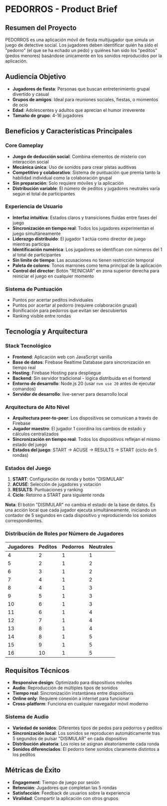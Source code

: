 # PEDORROS - Product Brief

## Resumen del Proyecto

PEDORROS es una aplicación móvil de fiesta multijugador que simula un juego de detective social. Los jugadores deben identificar quién ha sido el "pedorro" (el que se ha echado un pedo) y quiénes han sido los "peditos" (pedos menores) basándose únicamente en los sonidos reproducidos por la aplicación.

## Audiencia Objetivo

- **Jugadores de fiesta**: Personas que buscan entretenimiento grupal divertido y casual
- **Grupos de amigos**: Ideal para reuniones sociales, fiestas, o momentos de ocio
- **Edad**: Adolescentes y adultos que aprecian el humor irreverente
- **Tamaño de grupo**: 4-16 jugadores

## Beneficios y Características Principales

### Core Gameplay
- **Juego de deducción social**: Combina elementos de misterio con interacción social
- **Mecánica única**: Uso de sonidos para crear pistas auditivas
- **Competitivo y colaborativo**: Sistema de puntuación que premia tanto la habilidad individual como la colaboración grupal
- **Sin preparación**: Solo requiere móviles y la aplicación
- **Distribución variable**: El número de peditos y jugadores neutrales varía según el total de participantes

### Experiencia de Usuario
- **Interfaz intuitiva**: Estados claros y transiciones fluidas entre fases del juego
- **Sincronización en tiempo real**: Todos los jugadores experimentan el juego simultáneamente
- **Liderazgo distribuido**: El jugador 1 actúa como director de juego mientras participa
- **Identificación numérica**: Los jugadores se identifican con números del 1 al total de participantes
- **Sin límite de tiempo**: Las acusaciones no tienen restricción temporal
- **Paleta de colores**: Tonos marrones como tema principal de la aplicación
- **Control del director**: Botón "REINICIAR" en zona superior derecha para reiniciar el juego en cualquier momento

### Sistema de Puntuación
- Puntos por acertar peditos individuales
- Puntos por acertar al pedorro (requiere colaboración grupal)
- Bonificación para pedorros que evitan ser descubiertos
- Ranking visible entre rondas

## Tecnología y Arquitectura

### Stack Tecnológico
- **Frontend**: Aplicación web con JavaScript vanilla
- **Base de datos**: Firebase Realtime Database para sincronización en tiempo real
- **Hosting**: Firebase Hosting para despliegue
- **Backend**: Sin servidor tradicional - lógica distribuida en el frontend
- **Entorno de desarrollo**: Node.js 20 (usar `nvm use 20` antes de ejecutar comandos)
- **Servidor de desarrollo**: live-server para desarrollo local

### Arquitectura de Alto Nivel
- **Arquitectura peer-to-peer**: Los dispositivos se comunican a través de Firebase
- **Jugador maestro**: El jugador 1 coordina los cambios de estado y cálculos centralizados
- **Sincronización en tiempo real**: Todos los dispositivos reflejan el mismo estado del juego
- **Estados del juego**: START → ACUSE → RESULTS → START (ciclo de 5 rondas)

### Estados del Juego
1. **START**: Configuración de ronda y botón "DISIMULAR"
2. **ACUSE**: Selección de jugadores y votación
3. **RESULTS**: Puntuaciones y ranking
4. **Ciclo**: Retorno a START para siguiente ronda

**Nota**: El botón "DISIMULAR" no cambia el estado de la base de datos. Es una acción local que cada jugador ejecuta simultáneamente, iniciando un contador de 5 segundos en cada dispositivo y reproduciendo los sonidos correspondientes.

### Distribución de Roles por Número de Jugadores
| Jugadores | Peditos | Pedorros | Neutrales |
|-----------|---------|----------|-----------|
| 4         | 2       | 1        | 1         |
| 5         | 2       | 1        | 2         |
| 6         | 3       | 1        | 2         |
| 7         | 4       | 1        | 2         |
| 8         | 4       | 1        | 3         |
| 9         | 5       | 1        | 3         |
| 10        | 6       | 1        | 3         |
| 11        | 6       | 1        | 4         |
| 12        | 7       | 1        | 4         |
| 13        | 8       | 1        | 4         |
| 14        | 8       | 1        | 5         |
| 15        | 9       | 1        | 5         |
| 16        | 10      | 1        | 5         |

## Requisitos Técnicos

- **Responsive design**: Optimizado para dispositivos móviles
- **Audio**: Reproducción de múltiples tipos de sonidos
- **Tiempo real**: Sincronización instantánea entre dispositivos
- **Online only**: Requiere conexión a internet para funcionar
- **Cross-platform**: Funciona en cualquier navegador móvil moderno

### Sistema de Audio
- **Variedad de sonidos**: Diferentes tipos de pedos para pedorros y peditos
- **Sincronización local**: Los sonidos se reproducen automáticamente tras 5 segundos de pulsar "DISIMULAR" en cada dispositivo
- **Distribución aleatoria**: Los roles se asignan aleatoriamente cada ronda
- **Sonidos diferenciados**: El pedorro tiene sonidos claramente distintos a los peditos

## Métricas de Éxito

- **Engagement**: Tiempo de juego por sesión
- **Retención**: Jugadores que completan las 5 rondas
- **Satisfacción**: Feedback de usuarios sobre la experiencia
- **Viralidad**: Compartir la aplicación con otros grupos
